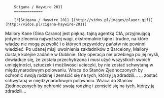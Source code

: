 
        Ścigana / Haywire 2011 
        =============
        
        [![Ścigana / Haywire 2011 ](http://vidos.pl/images/player.gif)](http://vidos.pl/cigana-haywire-2011)
        
        
 Mallory Kane (Gina Carano) jest piękną, tajną agentką CIA, przyjmującą jedynie zlecenia najwyższej wagi, ekstremalnie tajne i trudne, na które władze nie mogą zezwolić i o których przywódcy państw nie powinni wiedzieć. Po udanej misji uwolnienia zakładników z Barcelony, Mallory dostaje kolejne zadanie w Dublinie. Gdy operacja nie przebiega po jej myśli, dowiaduje się, że została przechytrzona i musi użyć wszystkich swoich umiejętności, sztuczek i możliwości ucieczki, by nie zostać schwytaną w międzynarodowym polowaniu. Wraca do Stanów Zjednoczonych by ochronić swoją rodzinę i zemścić się na tych, którzy ją zdradzili...   ... zostać schwytaną w międzynarodowym polowaniu. Wraca do Stanów Zjednoczonych by ochronić swoją rodzinę i zemścić się na tych, którzy ją zdradzili...
    